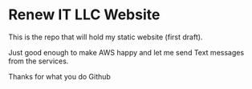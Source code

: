 # Renew IT LLC Website

This is the repo that will hold my static website (first draft).

Just good enough to make AWS happy and let me send Text messages from the services.

Thanks for what you do Github
